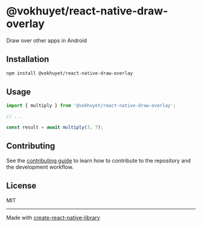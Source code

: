 # @vokhuyet/react-native-draw-overlay

Draw over other apps in Android

## Installation

```sh
npm install @vokhuyet/react-native-draw-overlay
```

## Usage


```js
import { multiply } from '@vokhuyet/react-native-draw-overlay';

// ...

const result = await multiply(3, 7);
```


## Contributing

See the [contributing guide](CONTRIBUTING.md) to learn how to contribute to the repository and the development workflow.

## License

MIT

---

Made with [create-react-native-library](https://github.com/callstack/react-native-builder-bob)
